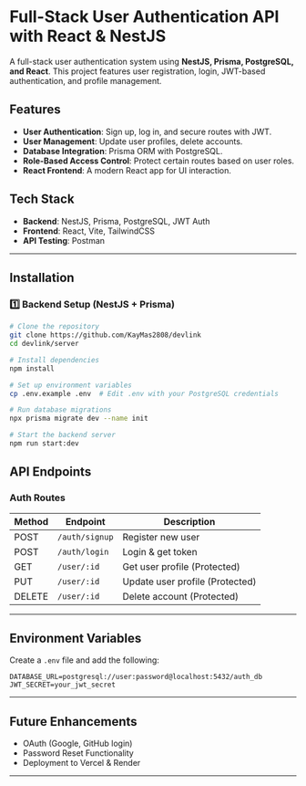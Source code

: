 # Full-Stack User Authentication API with React & NestJS

A full-stack user authentication system using **NestJS, Prisma, PostgreSQL, and React**. This project features user registration, login, JWT-based authentication, and profile management.

## Features
- **User Authentication**: Sign up, log in, and secure routes with JWT.
- **User Management**: Update user profiles, delete accounts.
- **Database Integration**: Prisma ORM with PostgreSQL.
- **Role-Based Access Control**: Protect certain routes based on user roles.
- **React Frontend**: A modern React app for UI interaction.

## Tech Stack
- **Backend**: NestJS, Prisma, PostgreSQL, JWT Auth
- **Frontend**: React, Vite, TailwindCSS
- **API Testing**: Postman

---

## Installation

### 1️⃣ Backend Setup (NestJS + Prisma)
```sh
# Clone the repository
git clone https://github.com/KayMas2808/devlink
cd devlink/server

# Install dependencies
npm install

# Set up environment variables
cp .env.example .env  # Edit .env with your PostgreSQL credentials

# Run database migrations
npx prisma migrate dev --name init

# Start the backend server
npm run start:dev
```

## API Endpoints
### **Auth Routes**
| Method | Endpoint     | Description         |
|--------|-------------|---------------------|
| POST   | `/auth/signup`  | Register new user |
| POST   | `/auth/login`   | Login & get token |
| GET    | `/user/:id`  | Get user profile (Protected) |
| PUT    | `/user/:id`  | Update user profile (Protected) |
| DELETE | `/user/:id`  | Delete account (Protected) |

---

## Environment Variables
Create a `.env` file and add the following:
```env
DATABASE_URL=postgresql://user:password@localhost:5432/auth_db
JWT_SECRET=your_jwt_secret
```

---

## Future Enhancements
- OAuth (Google, GitHub login)
- Password Reset Functionality
- Deployment to Vercel & Render

---

